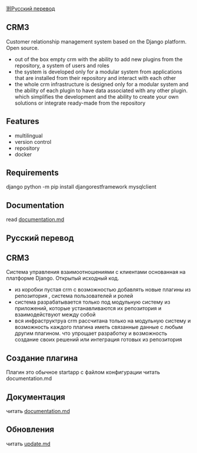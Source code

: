 [:u5272:Русский перевод](#Русский)

CRM3
-

Customer relationship management system based on the Django platform. Open source.

- out of the box empty crm with the ability to add new plugins from the repository, a system of users and roles
- the system is developed only for a modular system from applications that are installed from their repository and interact with each other
- the whole crm infrastructure is designed only for a modular system and the ability of each plugin to have data associated with any other plugin. which simplifies the development and the ability to create your own solutions or integrate ready-made from the repository

Features
-

- multilingual
- version control
- repository
- docker

Requirements
-
django
python -m pip install djangorestframework
mysqlclient

Documentation
-
read [documentation.md](documentation.md)



## Русский перевод
CRM3
-

Система управления взаимоотношениями с клиентами основанная на платформе Django. Открытый исходный код.

- из коробки пустая crm c возможностью добавлять новые плагины из репозитория , система пользователей и ролей
- система разрабатывается только под модульную систему из приложений, которые устанавливаются их репозитория и взаимодействуют между собой
- вся инфраструктруа crm рассчитана только на модульную систему и возможность каждого плагина иметь связанные данные с любым другим плагином. что упрощает разработку и возможность создание своих решений или интеграция готовых из репозитория

Создание плагина
-

Плагин это обычное startapp с файлом конфигурации
читать documentation.md


Документация
-
читать [documentation.md](documentation.md)

Обновления
-
читать [update.md](update.md)

